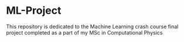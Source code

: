 # ML-Project
This repository is dedicated to the Machine Learning crash course final project completed as a part of my MSc in Computational Physics
